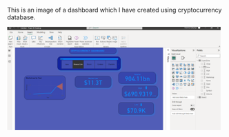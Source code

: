 This is an image of a dashboard which I have created using cryptocurrency database.


<img src="data/Screenshot 2023-02-27 201050.png" height="240" >
